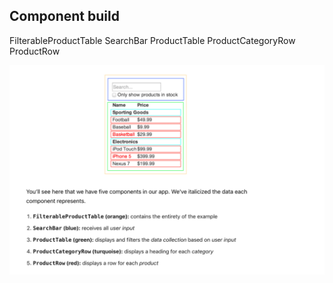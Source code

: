 ## Component build
FilterableProductTable
  SearchBar
  ProductTable
    ProductCategoryRow
    ProductRow

![react component build](./react-component-build.png)